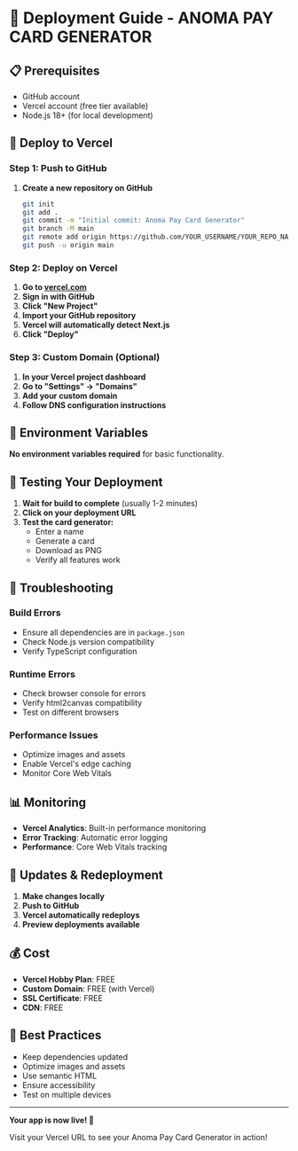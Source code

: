 # 🚀 Deployment Guide - ANOMA PAY CARD GENERATOR

## 📋 Prerequisites

- GitHub account
- Vercel account (free tier available)
- Node.js 18+ (for local development)

## 🚀 Deploy to Vercel

### Step 1: Push to GitHub

1. **Create a new repository on GitHub**
   ```bash
   git init
   git add .
   git commit -m "Initial commit: Anoma Pay Card Generator"
   git branch -M main
   git remote add origin https://github.com/YOUR_USERNAME/YOUR_REPO_NAME.git
   git push -u origin main
   ```

### Step 2: Deploy on Vercel

1. **Go to [vercel.com](https://vercel.com)**
2. **Sign in with GitHub**
3. **Click "New Project"**
4. **Import your GitHub repository**
5. **Vercel will automatically detect Next.js**
6. **Click "Deploy"**

### Step 3: Custom Domain (Optional)

1. **In your Vercel project dashboard**
2. **Go to "Settings" → "Domains"**
3. **Add your custom domain**
4. **Follow DNS configuration instructions**

## 🔧 Environment Variables

**No environment variables required** for basic functionality.

## 📱 Testing Your Deployment

1. **Wait for build to complete** (usually 1-2 minutes)
2. **Click on your deployment URL**
3. **Test the card generator:**
   - Enter a name
   - Generate a card
   - Download as PNG
   - Verify all features work

## 🚨 Troubleshooting

### Build Errors
- Ensure all dependencies are in `package.json`
- Check Node.js version compatibility
- Verify TypeScript configuration

### Runtime Errors
- Check browser console for errors
- Verify html2canvas compatibility
- Test on different browsers

### Performance Issues
- Optimize images and assets
- Enable Vercel's edge caching
- Monitor Core Web Vitals

## 📊 Monitoring

- **Vercel Analytics**: Built-in performance monitoring
- **Error Tracking**: Automatic error logging
- **Performance**: Core Web Vitals tracking

## 🔄 Updates & Redeployment

1. **Make changes locally**
2. **Push to GitHub**
3. **Vercel automatically redeploys**
4. **Preview deployments available**

## 💰 Cost

- **Vercel Hobby Plan**: FREE
- **Custom Domain**: FREE (with Vercel)
- **SSL Certificate**: FREE
- **CDN**: FREE

## 🎯 Best Practices

- Keep dependencies updated
- Optimize images and assets
- Use semantic HTML
- Ensure accessibility
- Test on multiple devices

---

**Your app is now live! 🎉**

Visit your Vercel URL to see your Anoma Pay Card Generator in action!
